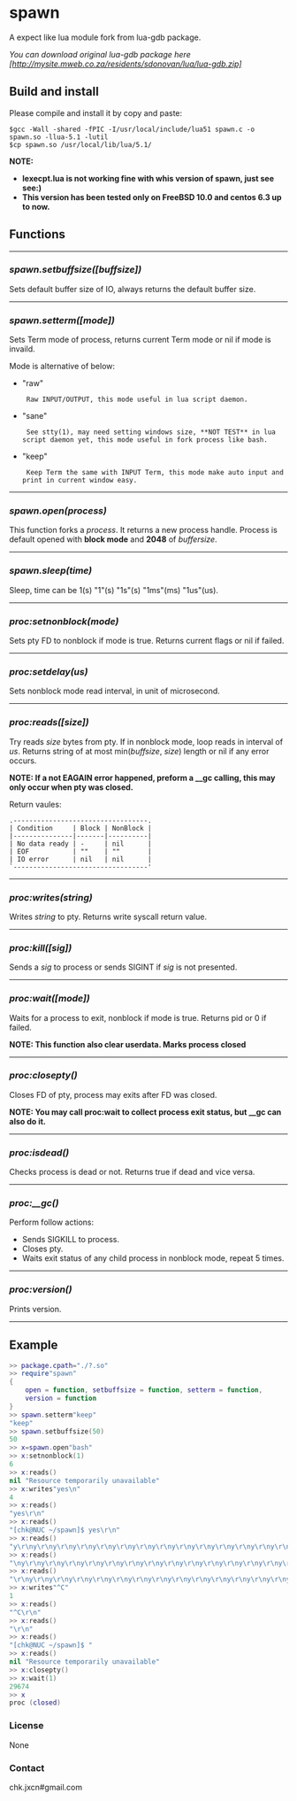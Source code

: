 # spawn

A expect like lua module fork from lua-gdb package.

*You can download original lua-gdb package here [http://mysite.mweb.co.za/residents/sdonovan/lua/lua-gdb.zip]*


## Build and install
Please compile and install it by copy and paste:
```
$gcc -Wall -shared -fPIC -I/usr/local/include/lua51 spawn.c -o spawn.so -llua-5.1 -lutil
$cp spawn.so /usr/local/lib/lua/5.1/
```

**NOTE:**

* **lexecpt.lua is not working fine with whis version of spawn, just see see:)**
* **This version has been tested only on FreeBSD 10.0 and centos 6.3 up to now.**

## Functions

***

### *spawn.setbuffsize([buffsize])*
Sets default buffer size of IO, always returns the default buffer size.

***

### *spawn.setterm([mode])*
Sets Term mode of process, returns current Term mode or nil if mode is invaild.

Mode is alternative of below:
* "raw"

       Raw INPUT/OUTPUT, this mode useful in lua script daemon.
* "sane"

       See stty(1), may need setting windows size, **NOT TEST** in lua script daemon yet, this mode useful in fork process like bash.
* "keep"

       Keep Term the same with INPUT Term, this mode make auto input and print in current window easy.

***

### *spawn.open(process)*
This function forks a *process*. It returns a new process handle.
Process is default opened with **block mode** and **2048** of *buffersize*.

***

### *spawn.sleep(time)*
Sleep, time can be 1(s) "1"(s) "1s"(s) "1ms"(ms) "1us"(us).

***

### *proc:setnonblock(mode)*
Sets pty FD to nonblock if mode is true. Returns current flags or nil if failed.

***

### *proc:setdelay(us)*
Sets nonblock mode read interval, in unit of microsecond. 

***

### *proc:reads([size])*
Try reads *size* bytes from pty. If in nonblock mode, loop reads in interval of *us*. Returns string of at most min(*buffsize*, *size*) length or nil if any error occurs.

**NOTE: If a not EAGAIN error happened, preform a __gc calling, this may only occur when pty was closed.**

Return vaules:
```
.----------------------------------.
| Condition     | Block | NonBlock |
|---------------|-------|----------|
| No data ready | -     | nil      |
| EOF           | ""    | ""       |
| IO error      | nil   | nil      |
`----------------------------------'
```

***

### *proc:writes(string)*
Writes *string* to pty. Returns write syscall return value.

***

### *proc:kill([sig])*
Sends a *sig* to process or sends SIGINT if *sig* is not presented.

***

### *proc:wait([mode])*
Waits for a process to exit, nonblock if mode is true. Returns pid or 0 if failed. 

**NOTE: This function also clear userdata. Marks process closed**

***

### *proc:closepty()*
Closes FD of pty, process may exits after FD was closed. 

**NOTE: You may call proc:wait to collect process exit status, but __gc can also do it.**

***

### *proc:isdead()*
Checks process is dead or not. Returns true if dead and vice versa.

***

### *proc:__gc()*
Perform follow actions:
* Sends SIGKILL to process.
* Closes pty.
* Waits exit status of any child process in nonblock mode, repeat 5 times.

***

### *proc:version()*
Prints version.

***

## Example
```lua
>> package.cpath="./?.so"
>> require"spawn"
{
    open = function, setbuffsize = function, setterm = function,
    version = function
}
>> spawn.setterm"keep"
"keep"
>> spawn.setbuffsize(50)
50
>> x=spawn.open"bash"
>> x:setnonblock(1)
6
>> x:reads()
nil "Resource temporarily unavailable"
>> x:writes"yes\n"
4
>> x:reads()
"yes\r\n"
>> x:reads()
"[chk@NUC ~/spawn]$ yes\r\n"
>> x:reads()
"y\r\ny\r\ny\r\ny\r\ny\r\ny\r\ny\r\ny\r\ny\r\ny\r\ny\r\ny\r\ny\r\ny\r\ny\r\ny\r\ny\r"
>> x:reads()
"\ny\r\ny\r\ny\r\ny\r\ny\r\ny\r\ny\r\ny\r\ny\r\ny\r\ny\r\ny\r\ny\r\ny\r\ny\r\ny\r\ny"
>> x:reads()
"\r\ny\r\ny\r\ny\r\ny\r\ny\r\ny\r\ny\r\ny\r\ny\r\ny\r\ny\r\ny\r\ny\r\ny\r\ny\r\ny\r\n"
>> x:writes"^C"
1
>> x:reads()
"^C\r\n"
>> x:reads()
"\r\n"
>> x:reads()
"[chk@NUC ~/spawn]$ "
>> x:reads()
nil "Resource temporarily unavailable"
>> x:closepty()
>> x:wait(1)
29674
>> x
proc (closed)
```

### License
None

### Contact
chk.jxcn#gmail.com
